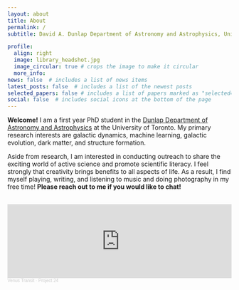 ```yaml
---
layout: about
title: About
permalink: /
subtitle: David A. Dunlap Department of Astronomy and Astrophysics, University of Toronto. gabriel.pfaffman@mail.utoronto.ca

profile:
  align: right
  image: library_headshot.jpg
  image_circular: true # crops the image to make it circular
  more_info: 
news: false  # includes a list of news items
latest_posts: false  # includes a list of the newest posts
selected_papers: false # includes a list of papers marked as "selected={true}"
social: false  # includes social icons at the bottom of the page
---
```


**Welcome!** I am a first year PhD student in the [Dunlap Department of Astronomy and Astrophysics](https://www.astro.utoronto.ca/) at the University of Toronto. My primary research interests are galactic dynamics, machine learning, galactic evolution, dark matter, and structure formation. 

Aside from research, I am interested in conducting outreach to share the exciting world of active science and promote scientific literacy. I feel strongly that creativity brings benefits to all aspects of life. As a result, I find myself playing, writing, and listening to music and doing photography in my free time! **Please reach out to me if you would like to chat!**

<br>
<div class="l-page">
    <iframe width="100%" height="166" scrolling="no" frameborder="no" allow="autoplay" src="https://w.soundcloud.com/player/?url=https%3A//api.soundcloud.com/tracks/1067466328&color=%23ff5500&auto_play=false&hide_related=false&show_comments=true&show_user=true&show_reposts=false&show_teaser=true"></iframe><div style="font-size: 10px; color: #cccccc;line-break: anywhere;word-break: normal;overflow: hidden;white-space: nowrap;text-overflow: ellipsis; font-family: Interstate,Lucida Grande,Lucida Sans Unicode,Lucida Sans,Garuda,Verdana,Tahoma,sans-serif;font-weight: 100;"><a href="https://soundcloud.com/gabriel-pfaffman-506009792" title="Venus Transit" target="_blank" style="color: #cccccc; text-decoration: none;">Venus Transit</a> · <a href="https://soundcloud.com/gabriel-pfaffman-506009792/project-25" title="Project 24" target="_blank" style="color: #cccccc; text-decoration: none;">Project 24</a></div>
</div>
<br>

